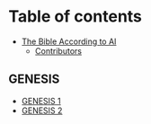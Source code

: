 # Table of contents

* [The Bible According to AI](README.md)
  * [Contributors](readme/contributors.md)

## GENESIS

* [GENESIS 1](genesis/genesis-1.md)
* [GENESIS 2](genesis/genesis-2.md)
